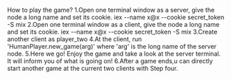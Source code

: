 How to play the game?
   1.Open one terminal window as a server, give the node a long name and set its cookie. iex --name x@x --cookie secret_token -S mix
   2.Open one terminal window as a client, give the node a long name and set its cookie. iex --name x@x --cookie secret_token -S mix
   3.Create another client as player_two
   4.At the client, run 'HumanPlayer.new_game(arg)' where 'arg' is the long name of the server node.
   5.Here we go! Enjoy the game and take a look at the server terminal. It will inform you of what is going on!
   6.After a game ends,u can directly start another game at the current two clients with Step four.